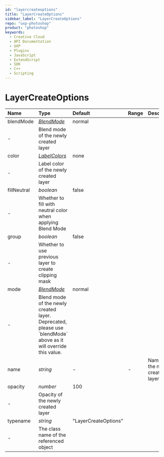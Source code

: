 ```yaml
---
id: "layercreateoptions"
title: "LayerCreateOptions"
sidebar_label: "LayerCreateOptions"
repo: "uxp-photoshop"
product: "photoshop"
keywords:
  - Creative Cloud
  - API Documentation
  - UXP
  - Plugins
  - JavaScript
  - ExtendScript
  - SDK
  - C++
  - Scripting
---
```


# LayerCreateOptions

| Name | Type | Default | Range | Description |
| :------ | :------ | :------ | :------ | :------ |
| blendMode | [*BlendMode*](/ps_reference/modules/constants/#blendmode) | normal
 | - | Blend mode of the newly created layer |
| color | [*LabelColors*](/ps_reference/modules/constants/#labelcolors) | none
 | - | Label color of the newly created layer |
| fillNeutral | *boolean* | false
 | - | Whether to fill with neutral color when applying Blend Mode |
| group | *boolean* | false
 | - | Whether to use previous layer to create clipping mask |
| mode | [*BlendMode*](/ps_reference/modules/constants/#blendmode) | normal
 | - | Blend mode of the newly created layer. Deprecated, please use &#x60;blendMode&#x60; above as it will override this value. |
| name | *string* | - | - | Name of the newly created layer |
| opacity | *number* | 100
 | - | Opacity of the newly created layer |
| typename | *string* | &quot;LayerCreateOptions&quot;
 | - | The class name of the referenced object |

